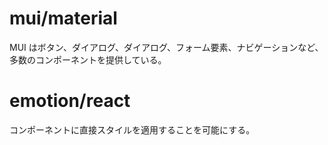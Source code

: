 # mui/material

MUI はボタン、ダイアログ、ダイアログ、フォーム要素、ナビゲーションなど、多数のコンポーネントを提供している。

# emotion/react

コンポーネントに直接スタイルを適用することを可能にする。
